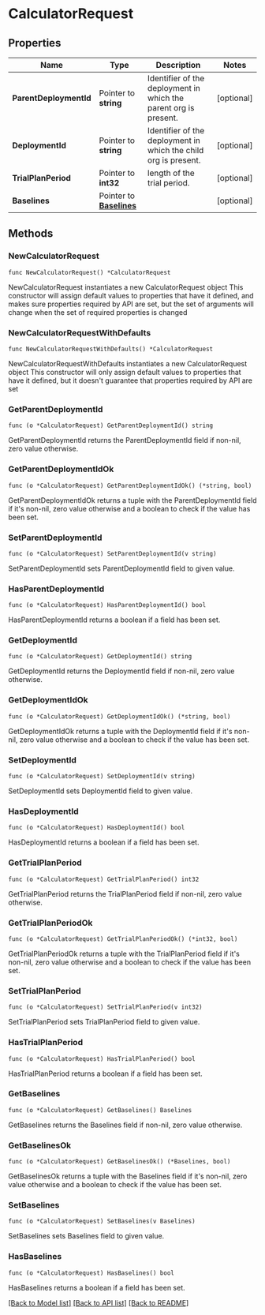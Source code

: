 # CalculatorRequest

## Properties

Name | Type | Description | Notes
------------ | ------------- | ------------- | -------------
**ParentDeploymentId** | Pointer to **string** | Identifier of the deployment in which the parent org is present. | [optional] 
**DeploymentId** | Pointer to **string** | Identifier of the deployment in which the child org is present. | [optional] 
**TrialPlanPeriod** | Pointer to **int32** | length of the trial period. | [optional] 
**Baselines** | Pointer to [**Baselines**](Baselines.md) |  | [optional] 

## Methods

### NewCalculatorRequest

`func NewCalculatorRequest() *CalculatorRequest`

NewCalculatorRequest instantiates a new CalculatorRequest object
This constructor will assign default values to properties that have it defined,
and makes sure properties required by API are set, but the set of arguments
will change when the set of required properties is changed

### NewCalculatorRequestWithDefaults

`func NewCalculatorRequestWithDefaults() *CalculatorRequest`

NewCalculatorRequestWithDefaults instantiates a new CalculatorRequest object
This constructor will only assign default values to properties that have it defined,
but it doesn't guarantee that properties required by API are set

### GetParentDeploymentId

`func (o *CalculatorRequest) GetParentDeploymentId() string`

GetParentDeploymentId returns the ParentDeploymentId field if non-nil, zero value otherwise.

### GetParentDeploymentIdOk

`func (o *CalculatorRequest) GetParentDeploymentIdOk() (*string, bool)`

GetParentDeploymentIdOk returns a tuple with the ParentDeploymentId field if it's non-nil, zero value otherwise
and a boolean to check if the value has been set.

### SetParentDeploymentId

`func (o *CalculatorRequest) SetParentDeploymentId(v string)`

SetParentDeploymentId sets ParentDeploymentId field to given value.

### HasParentDeploymentId

`func (o *CalculatorRequest) HasParentDeploymentId() bool`

HasParentDeploymentId returns a boolean if a field has been set.

### GetDeploymentId

`func (o *CalculatorRequest) GetDeploymentId() string`

GetDeploymentId returns the DeploymentId field if non-nil, zero value otherwise.

### GetDeploymentIdOk

`func (o *CalculatorRequest) GetDeploymentIdOk() (*string, bool)`

GetDeploymentIdOk returns a tuple with the DeploymentId field if it's non-nil, zero value otherwise
and a boolean to check if the value has been set.

### SetDeploymentId

`func (o *CalculatorRequest) SetDeploymentId(v string)`

SetDeploymentId sets DeploymentId field to given value.

### HasDeploymentId

`func (o *CalculatorRequest) HasDeploymentId() bool`

HasDeploymentId returns a boolean if a field has been set.

### GetTrialPlanPeriod

`func (o *CalculatorRequest) GetTrialPlanPeriod() int32`

GetTrialPlanPeriod returns the TrialPlanPeriod field if non-nil, zero value otherwise.

### GetTrialPlanPeriodOk

`func (o *CalculatorRequest) GetTrialPlanPeriodOk() (*int32, bool)`

GetTrialPlanPeriodOk returns a tuple with the TrialPlanPeriod field if it's non-nil, zero value otherwise
and a boolean to check if the value has been set.

### SetTrialPlanPeriod

`func (o *CalculatorRequest) SetTrialPlanPeriod(v int32)`

SetTrialPlanPeriod sets TrialPlanPeriod field to given value.

### HasTrialPlanPeriod

`func (o *CalculatorRequest) HasTrialPlanPeriod() bool`

HasTrialPlanPeriod returns a boolean if a field has been set.

### GetBaselines

`func (o *CalculatorRequest) GetBaselines() Baselines`

GetBaselines returns the Baselines field if non-nil, zero value otherwise.

### GetBaselinesOk

`func (o *CalculatorRequest) GetBaselinesOk() (*Baselines, bool)`

GetBaselinesOk returns a tuple with the Baselines field if it's non-nil, zero value otherwise
and a boolean to check if the value has been set.

### SetBaselines

`func (o *CalculatorRequest) SetBaselines(v Baselines)`

SetBaselines sets Baselines field to given value.

### HasBaselines

`func (o *CalculatorRequest) HasBaselines() bool`

HasBaselines returns a boolean if a field has been set.


[[Back to Model list]](../README.md#documentation-for-models) [[Back to API list]](../README.md#documentation-for-api-endpoints) [[Back to README]](../README.md)


